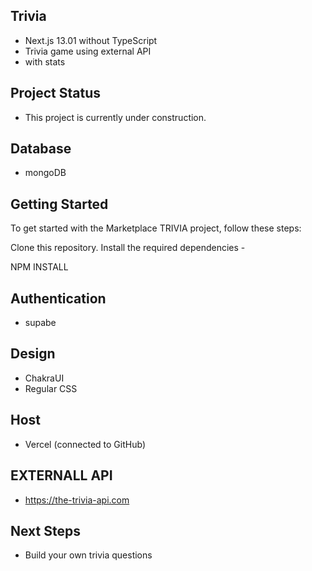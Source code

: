 
## Trivia

- Next.js 13.01 without TypeScript
- Trivia game using external API
- with stats

## Project Status
- This project is currently under construction.

## Database

- mongoDB

## Getting Started
To get started with the Marketplace TRIVIA project, follow these steps:

Clone this repository.
Install the required dependencies - 

NPM INSTALL

## Authentication

- supabe

## Design

- ChakraUI
- Regular CSS

## Host
- Vercel (connected to GitHub)

## EXTERNALL API
- https://the-trivia-api.com

## Next Steps
- Build your own trivia questions



